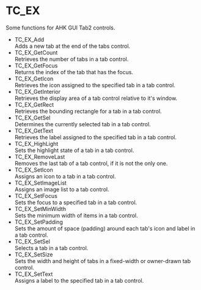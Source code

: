 TC_EX
=====

Some functions for AHK GUI Tab2 controls.

- TC_EX_Add  
Adds a new tab at the end of the tabs control.
- TC_EX_GetCount  
Retrieves the number of tabs in a tab control.
- TC_EX_GetFocus  
Returns the index of the tab that has the focus.
- TC_EX_GetIcon  
Retrieves the icon assigned to the specified tab in a tab control.
- TC_EX_GetInterior  
Retrieves the display area of a tab control relative to it's window.
- TC_EX_GetRect  
Retrieves the bounding rectangle for a tab in a tab control.
- TC_EX_GetSel  
Determines the currently selected tab in a tab control.
- TC_EX_GetText  
Retrieves the label assigned to the specified tab in a tab control.
- TC_EX_HighLight  
Sets the highlight state of a tab in a tab control.
- TC_EX_RemoveLast  
Removes the last tab of a tab control, if it is not the only one.
- TC_EX_SetIcon  
Assigns an icon to a tab in a tab control.
- TC_EX_SetImageList  
Assigns an image list to a tab control.
- TC_EX_SetFocus  
Sets the focus to a specified tab in a tab control.
- TC_EX_SetMinWidth  
Sets the minimum width of items in a tab control.
- TC_EX_SetPadding  
Sets the amount of space (padding) around each tab's icon and label in a tab control.
- TC_EX_SetSel  
Selects a tab in a tab control.
- TC_EX_SetSize  
Sets the width and height of tabs in a fixed-width or owner-drawn tab control.
- TC_EX_SetText  
Assigns a label to the specified tab in a tab control.
